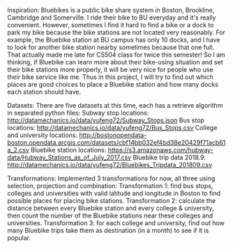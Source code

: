 Inspiration: 
Bluebikes is a public bike share system in Boston, Brookline, Cambridge and Somerville. I ride their bike to BU everyday and it's really convenient. However, sometimes I find it hard to find a bike or a dock to park my bike because the bike stations are not located very reasonably. For example, the Bluebike station at BU campus has only 10 docks, and I have to look for another bike station nearby sometimes because that one full. That actually made me late for CS504 class for twice this semester! So I am thinking, if Bluebike can learn more about their bike-using situation and set their bike stations more properly, it will be very nice for people who use their bike service like me. Thus in this project, I will try to find out which places are good choices to place a Bluebike station and how many docks each station should have.

Datasets:
There are five datasets at this time, each has a retrieve algorithm in separated python files:
Subway stop locations: http://datamechanics.io/data/yufeng72/Subway_Stops.json
Bus stop locations: http://datamechanics.io/data/yufeng72/Bus_Stops.csv
College and university locations: http://bostonopendata-boston.opendata.arcgis.com/datasets/cbf14bb032ef4bd38e20429f71acb61a_2.csv
Bluebike station locations: https://s3.amazonaws.com/hubway-data/Hubway_Stations_as_of_July_2017.csv
Bluebike trip data 2018.9: http://datamechanics.io/data/yufeng72/Bluebikes_Tripdata_201809.csv

Transformations:
Implemented 3 transformations for now, all three using selection, projection and combination:
Transformation 1: find bus stops, colleges and universities with valid latitude and longitude in Boston to find possible places for placing bike stations.
Transformation 2: calculate the distance between every Bluebike station and every college & university, then count the number of the Bluebike stations near these colleges and universities.
Transformation 3: for each college and university, find out how many Bluebike trips take them as destination (in a month) to see if it is popular.
